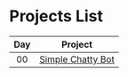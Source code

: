 # Projects List

| Day           | Project       |
| :-----------: |:-------------:|
| 00      | [Simple Chatty Bot](https://github.com/milton-kabir/SimpleChattyBot) |
